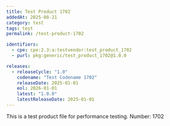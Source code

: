 ```yaml
---
title: Test Product 1702
addedAt: 2025-08-21
category: test
tags: test
permalink: /test-product-1702

identifiers:
  - cpe: cpe:2.3:a:testvendor:test_product_1702
  - purl: pkg:generic/test_product_1702@1.0.0

releases:
  - releaseCycle: "1.0"
    codename: "Test Codename 1702"
    releaseDate: 2025-01-01
    eol: 2026-01-01
    latest: "1.0.0"
    latestReleaseDate: 2025-01-01
---
```


This is a test product file for performance testing. Number: 1702
